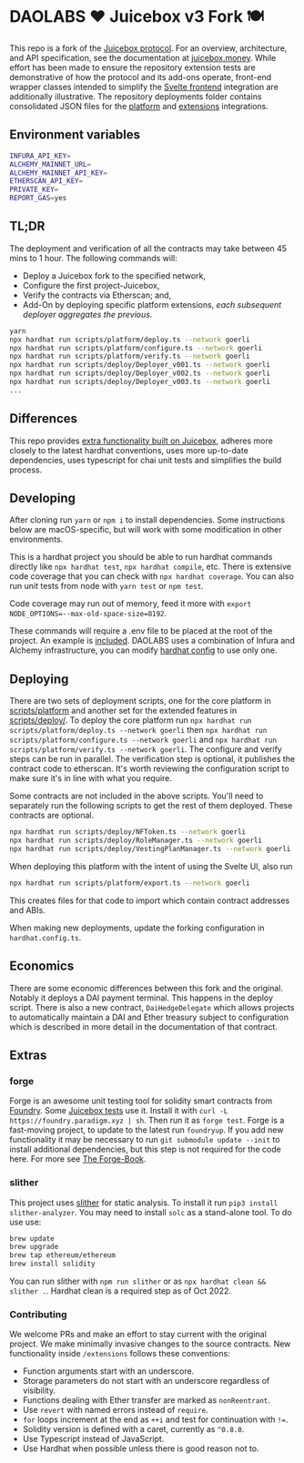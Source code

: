 # DAOLABS ❤️ Juicebox v3 Fork 🍽️

This repo is a fork of the [Juicebox protocol](https://github.com/jbx-protocol/juice-contracts-v3). For an overview, architecture, and API specification, see the documentation at [juicebox.money](https://info.juicebox.money/dev/). While effort has been made to ensure the repository extension tests are demonstrative of how the protocol and its add-ons operate, front-end wrapper classes intended to simplify the [Svelte frontend](https://github.com/tankbottoms/juice-interface-svelte/tree/feature/contracts/src/utils/web3) integration are additionally illustrative. The repository deployments folder contains consolidated JSON files for the [platform](deployments/goerli/platform.json) and [extensions](deployments/goerli/extensions.json) integrations.

## Environment variables

```bash
INFURA_API_KEY=
ALCHEMY_MAINNET_URL=
ALCHEMY_MAINNET_API_KEY=
ETHERSCAN_API_KEY=
PRIVATE_KEY=
REPORT_GAS=yes
```

## TL;DR

The deployment and verification of all the contracts may take between 45 mins to 1 hour. The following commands will:

- Deploy a Juicebox fork to the specified network,
- Configure the first project-Juicebox,
- Verify the contracts via Etherscan; and,
- Add-On by deploying specific platform extensions, _each subsequent deployer aggregates the previous._

```bash
yarn
npx hardhat run scripts/platform/deploy.ts --network goerli
npx hardhat run scripts/platform/configure.ts --network goerli
npx hardhat run scripts/platform/verify.ts --network goerli
npx hardhat run scripts/deploy/Deployer_v001.ts --network goerli
npx hardhat run scripts/deploy/Deployer_v002.ts --network goerli
npx hardhat run scripts/deploy/Deployer_v003.ts --network goerli
...
```

## Differences

This repo provides [extra functionality built on Juicebox](./contracts/extensions/), adheres more closely to the latest hardhat conventions, uses more up-to-date dependencies, uses typescript for chai unit tests and simplifies the build process.

## Developing

After cloning run `yarn` or `npm i` to install dependencies. Some instructions below are macOS-specific, but will work with some modification in other environments.

This is a hardhat project you should be able to run hardhat commands directly like `npx hardhat test`, `npx hardhat compile`, etc. There is extensive code coverage that you can check with `npx hardhat coverage`. You can also run unit tests from node with `yarn test` or `npm test`.

Code coverage may run out of memory, feed it more with `export NODE_OPTIONS=--max-old-space-size=8192`.

These commands will require a .env file to be placed at the root of the project. An example is [included](./.example.env). DAOLABS uses a combination of Infura and Alchemy infrastructure, you can modify [hardhat config](./hardhat.config.ts) to use only one.

## Deploying

There are two sets of deployment scripts, one for the core platform in [scripts/platform](./scripts/platform/) and another set for the extended features in [scripts/deploy/](./scripts/deploy/). To deploy the core platform run `npx hardhat run scripts/platform/deploy.ts --network goerli` then `npx hardhat run scripts/platform/configure.ts --network goerli` and `npx hardhat run scripts/platform/verify.ts --network goerli`. The configure and verify steps can be run in parallel. The verification step is optional, it publishes the contract code to etherscan. It's worth reviewing the configuration script to make sure it's in line with what you require.

Some contracts are not included in the above scripts. You'll need to separately run the following scripts to get the rest of them deployed. These contracts are optional.

```bash
npx hardhat run scripts/deploy/NFToken.ts --network goerli
npx hardhat run scripts/deploy/RoleManager.ts --network goerli
npx hardhat run scripts/deploy/VestingPlanManager.ts --network goerli
```

When deploying this platform with the intent of using the Svelte UI, also run

```bash
npx hardhat run scripts/platform/export.ts --network goerli
```

This creates files for that code to import which contain contract addresses and ABIs.

When making new deployments, update the forking configuration in `hardhat.config.ts`.

## Economics

There are some economic differences between this fork and the original. Notably it deploys a DAI payment terminal. This happens in the deploy script. There is also a new contract, `DaiHedgeDelegate` which allows projects to automatically maintain a DAI and Ether treasury subject to configuration which is described in more detail in the documentation of that contract.

## Extras

### forge

Forge is an awesome unit testing tool for solidity smart contracts from [Foundry](https://github.com/gakonst/foundry). Some [Juicebox tests](./contracts/system_tests/) use it. Install it with `curl -L https://foundry.paradigm.xyz | sh`. Then run it as `forge test`. Forge is a fast-moving project, to update to the latest run `foundryup`. If you add new functionality it may be necessary to run `git submodule update --init` to install additional dependencies, but this step is not required for the code here. For more see [The Forge-Book](https://onbjerg.github.io/foundry-book/forge).

### slither

This project uses [slither](https://github.com/crytic/slither) for static analysis. To install it run `pip3 install slither-analyzer`. You may need to install `solc` as a stand-alone tool. To do use use:

```bash
brew update
brew upgrade
brew tap ethereum/ethereum
brew install solidity
```

You can run slither with `npm run slither` or as `npx hardhat clean && slither .`. Hardhat clean is a required step as of Oct 2022.

### Contributing

We welcome PRs and make an effort to stay current with the original project. We make minimally invasive changes to the source contracts. New functionality inside `/extensions` follows these conventions:

- Function arguments start with an underscore.
- Storage parameters do not start with an underscore regardless of visibility.
- Functions dealing with Ether transfer are marked as `nonReentrant`.
- Use `revert` with named errors instead of `require`.
- `for` loops increment at the end as `++i` and test for continuation with `!=`.
- Solidity version is defined with a caret, currently as `^0.8.0`.
- Use Typescript instead of JavaScript.
- Use Hardhat when possible unless there is good reason not to.
